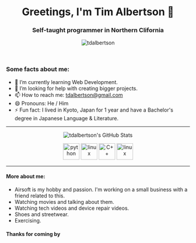 <h1 align="center">Greetings, I'm Tim Albertson 👋</h1>
<h3 align="center">Self-taught programmer in Northern Clifornia</h3>

<p align="center"> <img src="https://komarev.com/ghpvc/?username=tdalbertson" alt="tdalbertson" /> </p>
<br>

### Some facts about me:

- 🌱 I’m currently learning Web Development.
- 🤔 I’m looking for help with creating bigger projects.
- 📫 How to reach me: [tdalbertson@gmail.com](mailto:tdalbertson@gmail.com)
- 😄 Pronouns: He / Him
- ⚡ Fun fact: I lived in Kyoto, Japan for 1 year and have a Bachelor's degree in Japanese Language & Literature.

***


<p align="center"><img align="center" src="https://github-readme-stats.vercel.app/api?username=tdalbertson&show_icons=true" alt="tdalbertson's GitHub Stats"/></p>

<p align="center">
<img src="https://devicons.github.io/devicon/devicon.git/icons/python/python-original.svg" alt="python" width="45" height="45"/>
<img src="https://devicons.github.io/devicon/devicon.git/icons/linux/linux-original.svg" alt="linux" width="45" height="45"/>
<img src="https://devicons.github.io/devicon/devicon.git/icons/cplusplus/cplusplus-original.svg" alt="C++" width="45" height="45">
<img src="https://devicons.github.io/devicon/devicon.git/icons/swift/swift-original.svg" alt="linux" width="45" height="45" />
</p>

***

#### More about me:

- Airsoft is my hobby and passion. I'm working on a small business with a friend related to this.
- Watching movies and talking about them.
- Watching tech videos and device repair videos.
- Shoes and streetwear.
- Exercising.

#### Thanks for coming by
